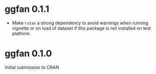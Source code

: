 # ggfan 0.1.1

* Make `rstan` a strong dependency to avoid warnings when running vignette or on load of dataset if this package is not installed on test platform.

# ggfan 0.1.0

Initial submission to CRAN
